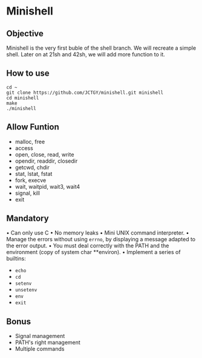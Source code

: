 

Minishell
===



## Objective
Minishell is the very first buble of the shell branch. We will recreate a simple shell. Later on at 21sh and 42sh, we will add more function to it.

## How to use

```
cd ~
git clone https://github.com/JCTGY/minishell.git minishell
cd minishell
make
./minishell
```

Allow Funtion
---
* malloc, free
* access
* open, close, read, write
* opendir, readdir, closedir
* getcwd, chdir
* stat, lstat, fstat
* fork, execve
* wait, waitpid, wait3, wait4
* signal, kill
* exit

Mandatory
---
• Can only use C
• No memory leaks
• Mini UNIX command interpreter.
• Manage the errors without using `errno`, by displaying a message adapted to the error output.
• You must deal correctly with the PATH and the environment (copy of system char **environ).
• Implement a series of builtins: 

* `echo`
* `cd`
* `setenv`
* `unsetenv`
* `env`
* `exit`

Bonus
---
* Signal management
* PATH's right management
* Multiple commands

